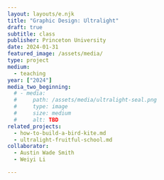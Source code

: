 ```yaml
---
layout: layouts/e.njk
title: "Graphic Design: Ultralight"
draft: true
subtitle: class
publisher: Princeton University
date: 2024-01-31
featured_image: /assets/media/
type: project
medium:
  - teaching
year: ["2024"]
media_two_beginning:
  # - media:
  #     path: /assets/media/ultralight-seal.png
  #     type: image
  #     size: medium
  #     alt: TBD
related_projects:
  - how-to-build-a-bird-kite.md
  - ultralight-fruitful-school.md
collaborator:
  - Austin Wade Smith
  - Weiyi Li

---
```


